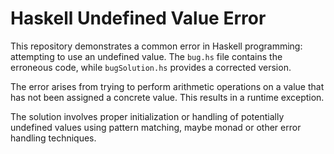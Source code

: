 # Haskell Undefined Value Error

This repository demonstrates a common error in Haskell programming: attempting to use an undefined value. The `bug.hs` file contains the erroneous code, while `bugSolution.hs` provides a corrected version.

The error arises from trying to perform arithmetic operations on a value that has not been assigned a concrete value.  This results in a runtime exception.

The solution involves proper initialization or handling of potentially undefined values using pattern matching, maybe monad or other error handling techniques.